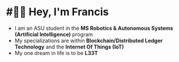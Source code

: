 ﻿# #⃣⛓ Hey, I'm Francis
 <!--![alt text](https://github.com/fmendoz7/fmendoz7/blob/master/Arasaka_Logotype_Red.png?raw=true)-->
- I am an ASU student in the **MS Robotics & Autonomous Systems (Artificial Intelligence)** program
- My specializations are within **Blockchain/Distributed Ledger Technology** and the **Internet Of Things (IoT)** 
- My one dream in life is to be **L33T**
